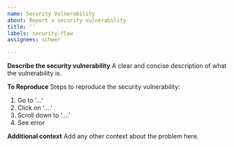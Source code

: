 ```yaml
---
name: Security Vulnerability
about: Report a security vulnerability
title: ''
labels: security-flaw
assignees: schwer

---
```


**Describe the security vulnerability**
A clear and concise description of what the vulnerability is.

**To Reproduce**
Steps to reproduce the security vulnerability:
1. Go to '...'
2. Click on '....'
3. Scroll down to '....'
4. See error

**Additional context**
Add any other context about the problem here.
